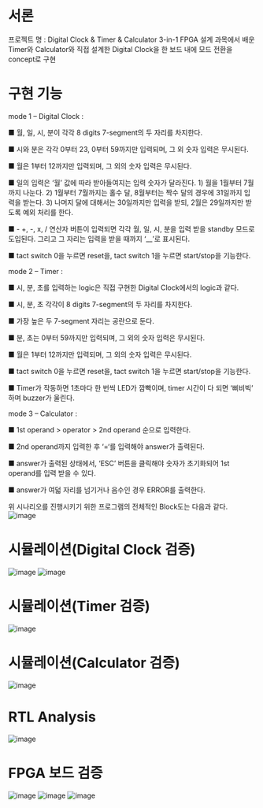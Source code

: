 # 서론
프로젝트 명 : Digital Clock & Timer & Calculator 3-in-1
FPGA 설계 과목에서 배운 Timer와 Calculator와 직접 설계한 Digital Clock을 한 보드 내에 모드 전환을 concept로 구현

# 구현 기능
mode 1 – Digital Clock :

■ 월, 일, 시, 분이 각각 8 digits 7-segment의 두 자리를 차지한다.

■ 시와 분은 각각 0부터 23, 0부터 59까지만 입력되며, 그 외 숫자 입력은 무시된다.

■ 월은 1부터 12까지만 입력되며, 그 외의 숫자 입력은 무시된다.

■ 일의 입력은 ‘월’ 값에 따라 받아들여지는 입력 숫자가 달라진다.
 	1) 월을 1월부터 7월까지 나눈다.
	2) 1월부터 7월까지는 홀수 달, 8월부터는 짝수 달의 경우에 31일까지 입력을 받는다.
 	3) 나머지 달에 대해서는 30일까지만 입력을 받되, 2월은 29일까지만 받도록 예외 처리를 한다.
  
■ - +, -, x, / 연산자 버튼이 입력되면 각각 월, 일, 시, 분을 입력 받을 standby 모드로 도입된다. 그리고 그 자리는 입력을 받을 때까지 ‘__’로 표시된다.

■ tact switch 0을 누르면 reset을, tact switch 1을 누르면 start/stop을 기능한다.

mode 2 – Timer :

■ 시, 분, 초를 입력하는 logic은 직접 구현한 Digital Clock에서의 logic과 같다.

■ 시, 분, 초 각각이 8 digits 7-segment의 두 자리를 차지한다.

■ 가장 높은 두 7-segment 자리는 공란으로 둔다.

■ 분, 초는 0부터 59까지만 입력되며, 그 외의 숫자 입력은 무시된다.

■ 월은 1부터 12까지만 입력되며, 그 외의 숫자 입력은 무시된다.

■ tact switch 0을 누르면 reset을, tact switch 1을 누르면 start/stop을 기능한다.

■ Timer가 작동하면 1초마다 한 번씩 LED가 깜빡이며, timer 시간이 다 되면 ‘삐비빅’ 하며 buzzer가 울린다.

mode 3 – Calculator :

■ 1st operand > operator > 2nd operand 순으로 입력한다.

■ 2nd operand까지 입력한 후 ‘=‘를 입력해야 answer가 출력된다.

■ answer가 출력된 상태에서, ‘ESC’ 버튼을 클릭해야 숫자가 초기화되어 1st operand를 입력 받을 수 있다.

■ answer가 여덟 자리를 넘기거나 음수인 경우 ERROR를 출력한다.

위 시나리오를 진행시키기 위한 프로그램의 전체적인 Block도는 다음과 같다.
![image](https://github.com/user-attachments/assets/982bfa4f-ff31-4c6c-8e75-021d0255ff58)

# 시뮬레이션(Digital Clock 검증)
![image](https://github.com/user-attachments/assets/d3e29471-4819-4384-a53c-d74cc8b32026)
![image](https://github.com/user-attachments/assets/68c6a267-007a-4c06-b48e-691f4e046f84)

# 시뮬레이션(Timer 검증)
![image](https://github.com/user-attachments/assets/148fdb8f-f46d-4773-a24a-4efe75c78f7b)

# 시뮬레이션(Calculator 검증)
![image](https://github.com/user-attachments/assets/aa969b9b-ae13-44c9-a905-f50ac7bf6984)

# RTL Analysis
![image](https://github.com/user-attachments/assets/f117d6cc-3d25-48cd-aa2d-302a327b1029)

# FPGA 보드 검증
![image](https://github.com/user-attachments/assets/2e221022-a2b4-448c-ad4a-f4546eb98b5f)
![image](https://github.com/user-attachments/assets/d97d9288-6e41-478d-93b9-e464c6f33b0b)
![image](https://github.com/user-attachments/assets/015f17cc-be4c-47ec-a8f9-b8cee9909965)


